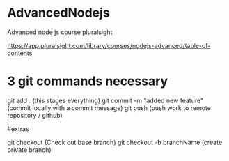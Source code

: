 # AdvancedNodejs
Advanced node js course pluralsight

https://app.pluralsight.com/library/courses/nodejs-advanced/table-of-contents 


# 3 git commands necessary

git add . (this stages everything)
git commit -m "added new feature" (commit locally with a commit message)
git push (push work to remote repository / github)

#extras 

git checkout (Check out base branch)
git checkout -b branchName (create private branch)
